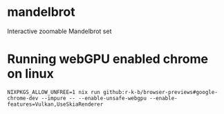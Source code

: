 # mandelbrot
Interactive zoomable Mandelbrot set

# Running webGPU enabled chrome on linux

`NIXPKGS_ALLOW_UNFREE=1 nix run github:r-k-b/browser-previews#google-chrome-dev --impure -- --enable-unsafe-webgpu --enable-features=Vulkan,UseSkiaRenderer`

